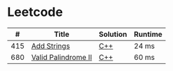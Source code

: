 # Leetcode

| # | Title | Solution | Runtime |
|---| ----- | -------- | ------- |
|415|[ Add Strings](https://leetcode.com/problems/add-strings/)|[C++](./solutions/415.%20Add%20Strings.cpp)|24 ms|
|680|[ Valid Palindrome II](https://leetcode.com/problems/valid-palindrome-ii/)|[C++](./solutions/680.%20Valid%20Palindrome%20II.cpp)|60 ms|
